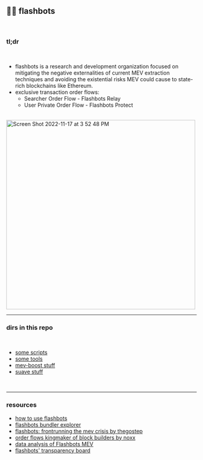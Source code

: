 ## 🤖🔪 flashbots

<br>

### tl;dr

<br>

* flashbots is a research and development organization focused on mitigating the negative externalities of current MEV extraction techniques and avoiding the existential risks MEV could cause to state-rich blockchains like Ethereum.
* exclusive transaction order flows:
   - Searcher Order Flow - Flashbots Relay
   - User Private Order Flow - Flashbots Protect

<br>

<img width="500" alt="Screen Shot 2022-11-17 at 3 52 48 PM" src="https://user-images.githubusercontent.com/1130416/202584638-f6cce1ae-db1e-4a29-bb84-14258fa0ae82.png">




<br>

----

### dirs in this repo

<br>

* [some scripts](scripts)
* [some tools](tools)
* [mev-boost stuff](mev-boost)
* [suave stuff](suave)





<br>

---

### resources

- [how to use flashbots](https://cryptomarketpool.com/how-to-use-flashbots/)
- [flashbots bundler explorer](https://flashbots-explorer.marto.lol/)
- [flashbots: frontrunning the mev crisis by thegostep](https://ethresear.ch/t/flashbots-frontrunning-the-mev-crisis/8251)
- [order flows kingmaker of block builders by noxx](https://noxx.substack.com/p/order-flows-kingmaker-of-the-block)
- [data analysis of Flashbots MEV](https://github.com/ivanmolto/mev-flashbots-unleashed)
- [flashbots' transparency board](https://transparency.flashbots.net/)


